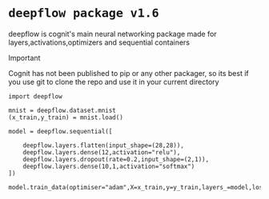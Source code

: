 # `deepflow package v1.6`
deepflow is cognit's main neural networking package made for layers,activations,optimizers and sequential containers

> [!IMPORTANT]
> Cognit has not been published to pip or any other packager, so its best
> if you use git to clone the repo and use it in your current directory


```
import deepflow

mnist = deepflow.dataset.mnist
(x_train,y_train) = mnist.load()

model = deepflow.sequential([
    
    deepflow.layers.flatten(input_shape=(28,28)),
    deepflow.layers.dense(12,activation="relu"),
    deepflow.layers.dropout(rate=0.2,input_shape=(2,1)),
    deepflow.layers.dense(10,1,activation="softmax")
])

model.train_data(optimiser="adam",X=x_train,y=y_train,layers_=model,loss_calc="sce",epochs=100)
```
 

